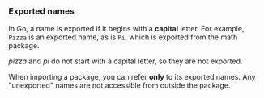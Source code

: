 ### Exported names

In Go, a name is exported if it begins with a **capital** letter. For example, `Pizza` is an exported name, as is `Pi`, which is exported from the math package.

_pizza_ and _pi_ do not start with a capital letter, so they are not exported.

When importing a package, you can refer **only** to its exported names. Any "unexported" names are not accessible from outside the package.
